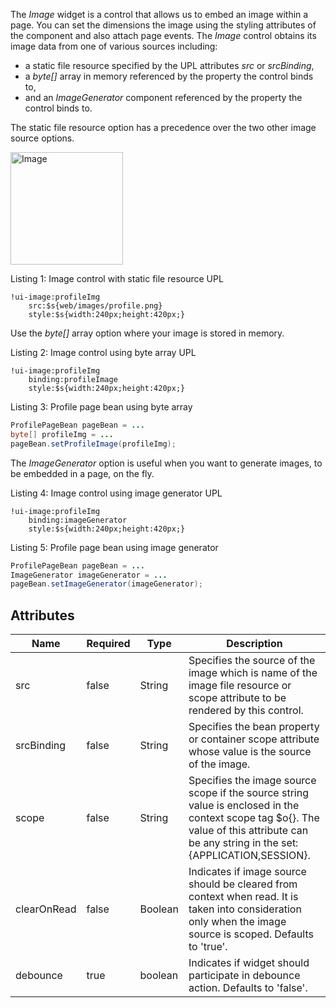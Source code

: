 The _Image_ widget is a control that allows us to embed an image within a page. You can set the dimensions the image using the styling attributes of the component and also attach page events. The _Image_ control obtains its image data from one of various sources including:
* a static file resource specified by the UPL attributes _src_ or _srcBinding_,
* a _byte[]_ array in memory referenced by the property the control binds to,
* and an _ImageGenerator_ component referenced by the property the control binds to. 

The static file resource option has a precedence over the two other image source options.

<img src="images/webcomponents/controls/image.png" width="180" alt="Image" align="center"> 

Listing 1: Image control with static file resource UPL

```upl
!ui-image:profileImg
    src:$s{web/images/profile.png}
    style:$s{width:240px;height:420px;}
```

Use the _byte[]_ array option where your image is stored in memory.
 
Listing 2: Image control using byte array UPL

```upl
!ui-image:profileImg
    binding:profileImage
    style:$s{width:240px;height:420px;}
```
 
Listing 3: Profile page bean using byte array

```java
ProfilePageBean pageBean = ...
byte[] profileImg = ...
pageBean.setProfileImage(profileImg);
```

The _ImageGenerator_ option is useful when you want to generate images, to be embedded in a page, on the fly. 
 
Listing 4: Image control using image generator UPL

```upl
!ui-image:profileImg
    binding:imageGenerator
    style:$s{width:240px;height:420px;}
```
 
Listing 5:  Profile page bean using image generator

```java
ProfilePageBean pageBean = ...
ImageGenerator imageGenerator = ...
pageBean.setImageGenerator(imageGenerator);
```

## Attributes

| Name | Required | Type | Description |
|------|----------|------|-------------|
| src | false | String | Specifies the source of the image which is name of the image file resource or scope attribute to be rendered by this control. |
| srcBinding | false | String | Specifies the bean property or container scope attribute whose value is the source of the image. |
| scope | false | String | Specifies the image source scope if the source string value is enclosed in the context scope tag $o{}. The value of this attribute can be any string in the set: {APPLICATION,SESSION}. |
| clearOnRead | false | Boolean | Indicates if image source should be cleared from context when read. It is taken into consideration only when the image source is scoped. Defaults to 'true'. |
| debounce | true | boolean | Indicates if widget should participate in debounce action. Defaults to 'false'. |
